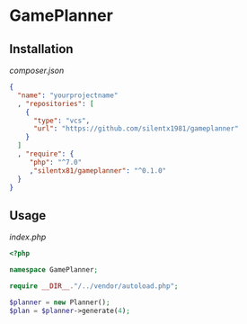 # GamePlanner

## Installation

_composer.json_
```json
{
  "name": "yourprojectname"
  , "repositories": [
    {
      "type": "vcs",
      "url": "https://github.com/silentx1981/gameplanner"
    }
  ]
  , "require": {
     "php": "^7.0"
     ,"silentx81/gameplanner": "^0.1.0"
  }
}
```

## Usage
_index.php_

```php
<?php

namespace GamePlanner;

require __DIR__."/../vendor/autoload.php";

$planner = new Planner();
$plan = $planner->generate(4);
```


